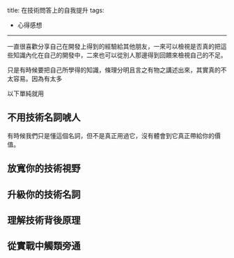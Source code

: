 title: 在技術問答上的自我提升
tags:
  - 心得感想
---


一直很喜歡分享自己在開發上得到的經驗給其他朋友，一來可以檢視是否真的把這些知識內化在自己的開發中，二來也可以從別人那邊得到回饋來檢視自己的不足。

只是有時候要把自己所學得的知識，條理分明且言之有物之講述出來，其實真的不太容易。因為有太多

以下單純就用

## 不用技術名詞唬人

有時候我們只是懂這個名詞，但不是真正用過它，沒有體會到它真正帶給你的價值。

## 放寬你的技術視野

## 升級你的技術名詞

## 理解技術背後原理

## 從實戰中觸類旁通
